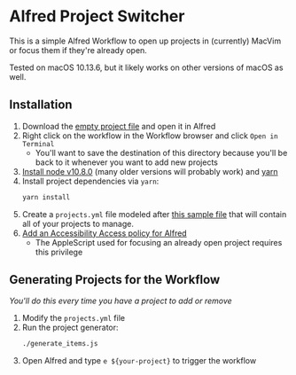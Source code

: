 # Alfred Project Switcher

This is a simple Alfred Workflow to open up projects in (currently) MacVim or focus them if they're already open.

Tested on macOS 10.13.6, but it likely works on other versions of macOS as well.

## Installation

1. Download the [empty project file](empty-alfred-project-switcher.alfredworkflow) and open it in Alfred
1. Right click on the workflow in the Workflow browser and click `Open in Terminal`
    - You'll want to save the destination of this directory because you'll be back to it whenever you want to add new projects
1. [Install node v10.8.0](https://nodejs.org/en/download/) (many older versions will probably work) and [yarn](https://yarnpkg.com/en/)
1. Install project dependencies via `yarn`:
    ```sh
    yarn install
    ```
1. Create a `projects.yml` file modeled after [this sample file](projects.sample.yml) that will contain all of your projects to manage.
1. [Add an Accessibility Access policy for Alfred](http://mizage.com/help/accessibility.html)
    - The AppleScript used for focusing an already open project requires this privilege

## Generating Projects for the Workflow
_You'll do this every time you have a project to add or remove_

1. Modify the `projects.yml` file
1. Run the project generator:
    ```sh
    ./generate_items.js
    ```
1. Open Alfred and type `e ${your-project}` to trigger the workflow
